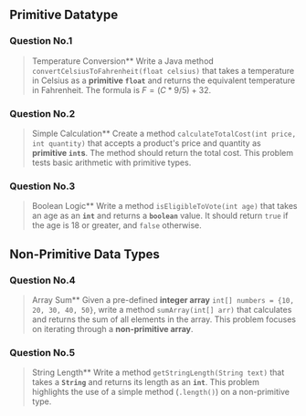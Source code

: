 
## Primitive Datatype

### Question No.1
>Temperature Conversion**
Write a Java method `convertCelsiusToFahrenheit(float celsius)` that takes a temperature in Celsius as a **primitive `float`** and returns the equivalent temperature in Fahrenheit. The formula is $F = (C * 9/5) + 32$.
### Question No.2

>Simple Calculation**
Create a method `calculateTotalCost(int price, int quantity)` that accepts a product's price and quantity as **primitive `int`s**. The method should return the total cost. This problem tests basic arithmetic with primitive types.

### Question No.3

>Boolean Logic**
Write a method `isEligibleToVote(int age)` that takes an age as an **`int`** and returns a **`boolean`** value. It should return `true` if the age is 18 or greater, and `false` otherwise.

## Non-Primitive Data Types

### Question No.4 
> Array Sum**
Given a pre-defined **integer array** `int[] numbers = {10, 20, 30, 40, 50}`, write a method `sumArray(int[] arr)` that calculates and returns the sum of all elements in the array. This problem focuses on iterating through a **non-primitive array**.

### Question No.5

> String Length**
Write a method `getStringLength(String text)` that takes a **`String`** and returns its length as an **`int`**. This problem highlights the use of a simple method (`.length()`) on a non-primitive type.
